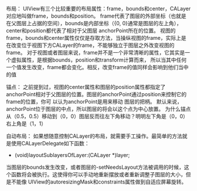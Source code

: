 布局：
UIView有三个比较重要的布局属性：frame，bounds和center，CALayer对应地叫做frame，bounds和position。
frame代表了图层的外部坐标（也就是在父图层上占据的空间），bounds是内部坐标（{0, 0}通常是图层的左上角），center和position都代表了相对于父图层
anchorPoint所在的位置。
视图的frame，bounds和center属性仅仅是存取方法，当操纵视图的frame，实际上是在改变位于视图下方CALayer的frame，不能够独立于图层之外改变视图的frame。
对于视图或者图层来说，frame并不是一个非常清晰的属性，它其实是一个虚拟属性，是根据bounds，position和transform计算而来，
所以当其中任何一个值发生改变，frame都会变化。相反，改变frame的值同样会影响到他们当中的值

锚点：
之前提到过，视图的center属性和图层的position属性都指定了anchorPoint相对于父图层的位置。图层的anchorPoint通过position来控制它的frame的位置，你可
以认为anchorPoint是用来移动
图层的把柄。
默认来说，anchorPoint位于图层的中点，所以图层的将会以这个点为中心放置。
为什么锚点从（0.5，0.5）移动到（0，0）图层反而往左下角移动？明明左下角是（0，0）右上角是（1，1）


自动布局：
如果想随意控制CALayer的布局，就需要手工操作。最简单的方法就是使用CALayerDelegate如下函数：

- (void)layoutSublayersOfLayer:(CALayer *)layer;

当图层的bounds发生改变，或者图层的-setNeedsLayout方法被调用的时候，这个函数将会被执行。这使得你可以手动地重新摆放或者重新调整子图层的大小，但是不能像
UIView的autoresizingMask和constraints属性做到自适应屏幕旋转。

